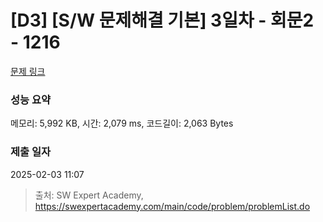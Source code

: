# [D3] [S/W 문제해결 기본] 3일차 - 회문2 - 1216 

[문제 링크](https://swexpertacademy.com/main/code/problem/problemDetail.do?contestProbId=AV14Rq5aABUCFAYi) 

### 성능 요약

메모리: 5,992 KB, 시간: 2,079 ms, 코드길이: 2,063 Bytes

### 제출 일자

2025-02-03 11:07



> 출처: SW Expert Academy, https://swexpertacademy.com/main/code/problem/problemList.do